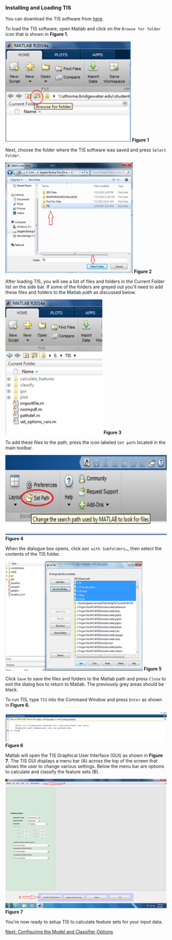 ### Installing and Loading TIS

You can download the TIS software from [here](http://github.com/erimcg/tis).

To load the TIS software, open Matlab and click on the `Browse for folder` icon that is shown in **Figure 1.** 

![Browse for TIS](images/fig1_click_browse.png)
**Figure 1**

Next, choose the folder where the TIS software was saved and press `Select Folder`.

![Choose TIS Location](images/fig2_choose_tis_loc.png)
 **Figure 2**

After loading TIS, you will see a list of files and folders in the Current Folder list on the side bar. If some of the folders are greyed out you'll need to add these files and folders to the Matlab *path* as discussed below.
 
![Inactive Folders](images/fig3_inactive_folders.png)
**Figure 3**

To add these files to the path, press the icon labeled `Set path` located in the main toolbar. 

![Add to Path](images/fig4_add_to_path.png)
**Figure 4**

When the dialogue box opens, click `Add with Subfolders…`, then select the contents of the TIS folder. 

![Add with Subfolders](images/fig5_add_with_subfolders.png)
**Figure 5**
 
Click `Save` to save the files and folders to the Matlab path and press `Close` to exit the dialog box to return to Matlab. The previously grey areas should be black. 

To run TIS, type `TIS` into the Command Window and press `Enter` as shown in **Figure 6.** 

![Start TIS](images/fig6_start_tis.png)
**Figure 6**

Matlab will open the TIS Graphical User Interface (GUI) as shown in **Figure 7**. The TIS GUI displays a menu bar (A) across the top of the screen that allows the user to change various settings. Below the menu bar are options to calculate and classify the feature sets (B).
 
![TIS GUI](images/fig7_tis_gui.png) 
**Figure 7**

You're now ready to setup TIS to calculate feature sets for your input data.

[Next: Configuring the Model and Classifier Options](Model-Classifier-Settings.md)
